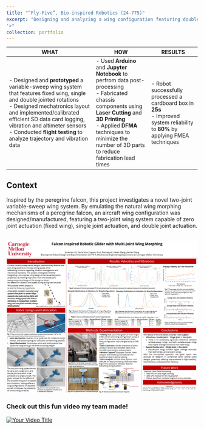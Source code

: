```yaml
---
title: "“Fly-Five”, Bio-inspired Robotics (24-775)"
excerpt: "Designing and analyzing a wing configuration featuring double joint actuation <br/><img src='/images/PXL_20240429_171839662.png
'>"
collection: portfolio
---
```



| WHAT | HOW | RESULTS |
|------|-----|---------|
| - Designed and **prototyped** a variable-sweep wing system that features fixed wing, single and double jointed rotations<br> - Designed mechatronics layout and implemented/calibrated efficient SD data card logging, vibration and altimeter sensors<br> - Conducted **flight testing** to analyze trajectory and vibration data | - Used **Arduino** and **Jupyter Notebook** to perfrom data post-processing <br> - Fabricated chassis components using **Laser Cutting** and **3D Printing** <br> - Applied **DFMA** techniques to minimize the number of 3D parts to reduce fabrication lead times | - Robot successfully processed a cardboard box in **25s** <br> - Improved system reliability to **80%** by applying FMEA techniques |

## Context
Inspired by the peregrine falcon, this project investigates a novel two-joint variable-sweep wing system. By emulating the natural wing morphing mechanisms of a peregrine falcon, an aircraft wing configuration was designed/manufactured, featuring a two-joint wing system capable of zero joint actuation (fixed wing), single joint actuation, and double joint actuation.

<br/><img src='/images/poster_bioinspired.png'>

###  Check out this fun video my team made!

[![Your Video Title](https://img.youtube.com/vi/YOUR_VIDEO_ID/maxresdefault.jpg)](https://www.youtube.com/watch?v=sQKwbzWWPtY)





